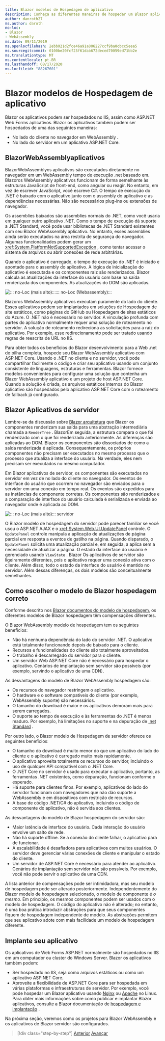 ```yaml
---
title: Blazor modelos de Hospedagem de aplicativo
description: Conheça as diferentes maneiras de hospedar um Blazor aplicativo, incluindo no navegador no WebAssembly ou no servidor.
author: danroth27
ms.author: daroth
no-loc:
- Blazor
- WebAssembly
ms.date: 09/11/2019
ms.openlocfilehash: 2ebb021d2fce46a91a006227ccf9ba0cbcc5eea5
ms.sourcegitcommit: 0100be20fcf23f61dab672deced70059ed71bb2e
ms.translationtype: MT
ms.contentlocale: pt-BR
ms.lasthandoff: 08/17/2020
ms.locfileid: "88267601"
---
```

# <a name="no-locblazor-app-hosting-models"></a>Blazor modelos de Hospedagem de aplicativo

Blazor os aplicativos podem ser hospedados no IIS, assim como ASP.NET Web Forms aplicativos. Blazor os aplicativos também podem ser hospedados de uma das seguintes maneiras:

- No lado do cliente no navegador em WebAssembly .
- No lado do servidor em um aplicativo ASP.NET Core.

## <a name="no-locblazor-no-locwebassembly-apps"></a>BlazorWebAssemblyaplicativos

BlazorWebAssemblyos aplicativos são executados diretamente no navegador em um WebAssembly tempo de execução .net baseado em. Blazoros WebAssembly aplicativos funcionam de forma semelhante às estruturas JavaScript de front-end, como angular ou reagir. No entanto, em vez de escrever JavaScript, você escreve C#. O tempo de execução do .NET é baixado com o aplicativo junto com o assembly do aplicativo e as dependências necessárias. Não são necessários plug-ins ou extensões de navegador.

Os assemblies baixados são assemblies normais do .NET, como você usaria em qualquer outro aplicativo .NET. Como o tempo de execução dá suporte a .NET Standard, você pode usar bibliotecas de .NET Standard existentes com seu Blazor WebAssembly aplicativo. No entanto, esses assemblies ainda serão executados na área restrita de segurança do navegador. Algumas funcionalidades podem gerar um <xref:System.PlatformNotSupportedException> , como tentar acessar o sistema de arquivos ou abrir conexões de rede arbitrárias.

Quando o aplicativo é carregado, o tempo de execução do .NET é iniciado e apontado para o assembly do aplicativo. A lógica de inicialização do aplicativo é executada e os componentes raiz são renderizados. Blazor calcula as atualizações da interface do usuário com base na saída renderizada dos componentes. As atualizações do DOM são aplicadas.

![::: no-Loc (mais alto):::::: no-Loc (Webassembly):::](media/hosting-models/blazor-webassembly.png)

Blazoros WebAssembly aplicativos executam puramente do lado do cliente. Esses aplicativos podem ser implantados em soluções de Hospedagem de site estáticos, como páginas do GitHub ou Hospedagem de sites estáticos do Azure. O .NET não é necessário no servidor. A vinculação profunda com partes do aplicativo normalmente requer uma solução de roteamento no servidor. A solução de roteamento redireciona as solicitações para a raiz do aplicativo. Por exemplo, esse redirecionamento pode ser tratado usando regras de reescrita de URL no IIS.

Para obter todos os benefícios do Blazor desenvolvimento para a Web .net de pilha completa, hospede seu Blazor WebAssembly aplicativo com ASP.NET Core. Usando o .NET no cliente e no servidor, você pode compartilhar facilmente o código e criar seu aplicativo usando um conjunto consistente de linguagens, estruturas e ferramentas. Blazor fornece modelos convenientes para configurar uma solução que contenha um Blazor WebAssembly aplicativo e um projeto de host ASP.NET Core. Quando a solução é criada, os arquivos estáticos internos do Blazor aplicativo são hospedados pelo aplicativo ASP.NET Core com o roteamento de fallback já configurado.

## <a name="no-locblazor-server-apps"></a>Blazor Aplicativos de servidor

Lembre-se da discussão sobre [ Blazor arquitetura](architecture-comparison.md#blazor) que Blazor os componentes renderizam sua saída para uma abstração intermediária chamada a `RenderTree` . BlazorEm seguida, a estrutura compara o que foi renderizado com o que foi renderizado anteriormente. As diferenças são aplicadas ao DOM. Blazor os componentes são dissociados de como a saída renderizada é aplicada. Consequentemente, os próprios componentes não precisam ser executados no mesmo processo que o processo que atualiza a interface do usuário. Na verdade, eles nem precisam ser executados no mesmo computador.

Em Blazor aplicativos de servidor, os componentes são executados no servidor em vez de no lado do cliente no navegador. Os eventos de interface do usuário que ocorrem no navegador são enviados para o servidor em uma conexão em tempo real. Os eventos são expedidos para as instâncias de componente corretas. Os componentes são renderizados e a comparação de interface do usuário calculada é serializada e enviada ao navegador onde é aplicada ao DOM.

![::: no-Loc (mais alto)::: servidor](media/hosting-models/blazor-server.png)

O Blazor modelo de hospedagem do servidor pode parecer familiar se você usou o ASP.NET AJAX e o <xref:System.Web.UI.UpdatePanel> controle. O `UpdatePanel` controle manipula a aplicação de atualizações de página parcial em resposta a eventos de gatilho na página. Quando disparado, o `UpdatePanel` solicita uma atualização parcial e, em seguida, a aplica sem a necessidade de atualizar a página. O estado da interface do usuário é gerenciado usando `ViewState` . Blazor Os aplicativos de servidor são ligeiramente diferentes, pois o aplicativo requer uma conexão ativa com o cliente. Além disso, todo o estado da interface do usuário é mantido no servidor. Além dessas diferenças, os dois modelos são conceitualmente semelhantes.

## <a name="how-to-choose-the-right-no-locblazor-hosting-model"></a>Como escolher o modelo de Blazor hospedagem correto

Conforme descrito nos [ Blazor documentos do modelo de hospedagem](/aspnet/core/blazor/hosting-models), os diferentes modelos de Blazor hospedagem têm compensações diferentes.

O Blazor WebAssembly modelo de hospedagem tem os seguintes benefícios:

- Não há nenhuma dependência do lado do servidor .NET. O aplicativo está totalmente funcionando depois de baixado para o cliente.
- Recursos e funcionalidades do cliente são totalmente aproveitados.
- O trabalho é descarregado do servidor para o cliente.
- Um servidor Web ASP.NET Core não é necessário para hospedar o aplicativo. Cenários de implantação sem servidor são possíveis (por exemplo, servindo o aplicativo de uma CDN).

As desvantagens do modelo de Blazor WebAssembly hospedagem são:

- Os recursos do navegador restringem o aplicativo.
- O hardware e o software compatíveis do cliente (por exemplo, WebAssembly suporte) são necessários.
- O tamanho do download é maior e os aplicativos demoram mais para serem carregados.
- O suporte ao tempo de execução e às ferramentas do .NET é menos maduro. Por exemplo, há limitações no suporte e na depuração de [.net Standard](../../standard/net-standard.md) .

Por outro lado, o Blazor modelo de Hospedagem de servidor oferece os seguintes benefícios:

- O tamanho do download é muito menor do que um aplicativo do lado do cliente e o aplicativo é carregado muito mais rapidamente.
- O aplicativo aproveita totalmente os recursos do servidor, incluindo o uso de qualquer API compatível com o .NET Core.
- O .NET Core no servidor é usado para executar o aplicativo, portanto, as ferramentas .NET existentes, como depuração, funcionam conforme o esperado.
- Há suporte para clientes finos. Por exemplo, aplicativos do lado do servidor funcionam com navegadores que não dão suporte a WebAssembly e em dispositivos com restrição de recursos.
- A base de código .NET/C# do aplicativo, incluindo o código de componente do aplicativo, não é servida aos clientes.

As desvantagens do modelo de Blazor hospedagem do servidor são:

- Maior latência de interface do usuário. Cada interação do usuário envolve um salto de rede.
- Não há suporte offline. Se a conexão do cliente falhar, o aplicativo para de funcionar.
- A escalabilidade é desafiadora para aplicativos com muitos usuários. O servidor deve gerenciar várias conexões de cliente e manipular o estado do cliente.
- Um servidor de ASP.NET Core é necessário para atender ao aplicativo. Cenários de implantação sem servidor não são possíveis. Por exemplo, você não pode servir o aplicativo de uma CDN.

A lista anterior de compensações pode ser intimidadora, mas seu modelo de hospedagem pode ser alterado posteriormente. Independentemente do Blazor modelo de hospedagem selecionado, o modelo de componente é *o mesmo*. Em princípio, os mesmos componentes podem ser usados com o modelo de hospedagem. O código do aplicativo não é alterado; no entanto, é uma boa prática introduzir abstrações para que seus componentes fiquem de hospedagem independente de modelo. As abstrações permitem que seu aplicativo adote com mais facilidade um modelo de hospedagem diferente.

## <a name="deploy-your-app"></a>Implante seu aplicativo

Os aplicativos de Web Forms ASP.NET normalmente são hospedados no IIS em um computador ou cluster do Windows Server. Blazor os aplicativos também podem:

- Ser hospedado no IIS, seja como arquivos estáticos ou como um aplicativo ASP.NET Core.
- Aproveite a flexibilidade de ASP.NET Core para ser hospedada em várias plataformas e infraestruturas de servidor. Por exemplo, você pode hospedar um Blazor aplicativo usando [Nginx](/aspnet/core/host-and-deploy/linux-nginx) ou [Apache](/aspnet/core/host-and-deploy/linux-apache) no Linux. Para obter mais informações sobre como publicar e implantar Blazor aplicativos, consulte a Blazor documentação de [hospedagem e implantação](/aspnet/core/host-and-deploy/blazor/) .

Na próxima seção, veremos como os projetos para Blazor WebAssembly e os aplicativos de Blazor servidor são configurados.

>[!div class="step-by-step"]
>[Anterior](architecture-comparison.md) 
> [Avançar](project-structure.md)
